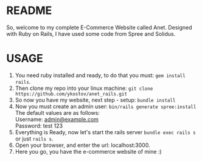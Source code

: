 # README

So, welcome to my complete E-Commerce Website called Anet.
Designed with Ruby on Rails, I have used some code from Spree and Solidus.

<h1> USAGE </h1>

1. You need ruby installed and ready, to do that you must:
```gem install rails```.
2. Then clone my repo into your linux machine:
```git clone https://github.com/ykostov/anet_rails.git ```
3. So now you have my website, next step - setup:
```bundle install```
4. Now you must create an admin user:
``` bin/rails generate spree:install ``` <br>
The default values are as follows: <br>
Username: admin@example.com <br>
Password: test 123 <br>
5. Everything is Ready, now let's start the rails server
``` bundle exec rails s ``` or just ```rails s```.
6. Open your browser, and enter the url: localhost:3000.
7. Here you go, you have the e-commerce website of mine :)
